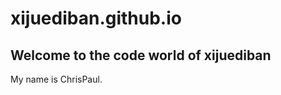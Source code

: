 # xijuediban.github.io
<!DOCTYPE html>
<html>
 <head>
  <meta charset="UTF-8">
  <title>xijuediban</title>
 </head>
 <body>
  <h2>Welcome to the code world of xijuediban</h2>
  <p>My name is ChrisPaul.</p>
 </body>
</html>
